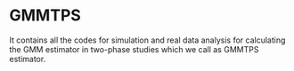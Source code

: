# GMMTPS
It contains all the codes for simulation and real data analysis for calculating the GMM estimator in two-phase studies which we call as GMMTPS estimator.

